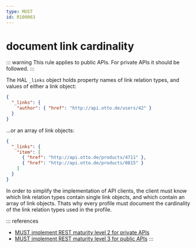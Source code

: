 ```yaml
---
type: MUST
id: R100063
---
```


# document link cardinality

::: warning
This rule applies to public APIs. For private APIs it should be followed.
  :::

The HAL `_links` object holds property names of link relation types, and values of either a link object:

```json
{
  "_links": {
    "author": { "href": "http://api.otto.de/users/42" }
  }
}
```

...or an array of link objects:

```json
{
  "_links": {
    "item": [
      { "href": "http://api.otto.de/products/4711" },
      { "href": "http://api.otto.de/products/0815" }
    ]
  }
}
```  

In order to simplify the implementation of API clients, the client must know which link relation types contain single link objects, and which contain an array of link objects.
Thats why every profile must document the cardinality of the link relation types used in the profile.

::: references

- [MUST implement REST maturity level 2 for private APIs](./guidelines/020_guidelines/040_hypermedia/1010_must-implement-rest-maturity-level-2-for-private-apis.md)
- [MUST implement REST maturity level 3 for public APIs](./guidelines/020_guidelines/040_hypermedia/1020_must-implement-rest-maturity-level-3-for-public-apis.md)
  :::

